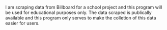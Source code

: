 I am scraping data from Billboard for a school project and this program will be used for educational purposes only.
The data scraped is publically available and this program only serves to make the colletion of this data easier for users.
